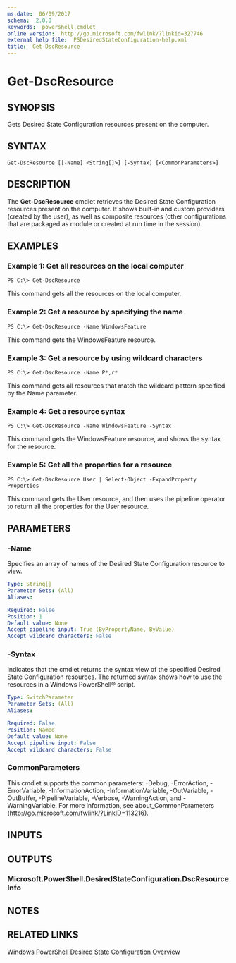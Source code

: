 ```yaml
---
ms.date:  06/09/2017
schema:  2.0.0
keywords:  powershell,cmdlet
online version:  http://go.microsoft.com/fwlink/?linkid=327746
external help file:  PSDesiredStateConfiguration-help.xml
title:  Get-DscResource
---
```


# Get-DscResource

## SYNOPSIS
Gets Desired State Configuration resources present on the computer.

## SYNTAX

```
Get-DscResource [[-Name] <String[]>] [-Syntax] [<CommonParameters>]
```

## DESCRIPTION
The **Get-DscResource** cmdlet retrieves the Desired State Configuration resources present on the computer.
It shows built-in and custom providers (created by the user), as well as composite resources (other configurations that are packaged as module or created at run time in the session).

## EXAMPLES

### Example 1: Get all resources on the local computer
```
PS C:\> Get-DscResource
```

This command gets all the resources on the local computer.

### Example 2: Get a resource by specifying the name
```
PS C:\> Get-DscResource -Name WindowsFeature
```

This command gets the WindowsFeature resource.

### Example 3: Get a resource by using wildcard characters
```
PS C:\> Get-DscResource -Name P*,r*
```

This command gets all resources that match the wildcard pattern specified by the Name parameter.

### Example 4: Get a resource syntax
```
PS C:\> Get-DscResource -Name WindowsFeature -Syntax
```

This command gets the WindowsFeature resource, and shows the syntax for the resource.

### Example 5: Get all the properties for a resource
```
PS C:\> Get-DscResource User | Select-Object -ExpandProperty Properties
```

This command gets the User resource, and then uses the pipeline operator to return all the properties for the User resource.

## PARAMETERS

### -Name
Specifies an array of names of the Desired State Configuration resource to view.

```yaml
Type: String[]
Parameter Sets: (All)
Aliases:

Required: False
Position: 1
Default value: None
Accept pipeline input: True (ByPropertyName, ByValue)
Accept wildcard characters: False
```

### -Syntax
Indicates that the cmdlet returns the syntax view of the specified Desired State Configuration resources.
The returned syntax shows how to use the resources in a Windows PowerShell® script.

```yaml
Type: SwitchParameter
Parameter Sets: (All)
Aliases:

Required: False
Position: Named
Default value: None
Accept pipeline input: False
Accept wildcard characters: False
```

### CommonParameters
This cmdlet supports the common parameters: -Debug, -ErrorAction, -ErrorVariable, -InformationAction, -InformationVariable, -OutVariable, -OutBuffer, -PipelineVariable, -Verbose, -WarningAction, and -WarningVariable. For more information, see about_CommonParameters (http://go.microsoft.com/fwlink/?LinkID=113216).

## INPUTS

## OUTPUTS

### Microsoft.PowerShell.DesiredStateConfiguration.DscResourceInfo

## NOTES

## RELATED LINKS

[Windows PowerShell Desired State Configuration Overview](http://go.microsoft.com/fwlink/?LinkID=311940)